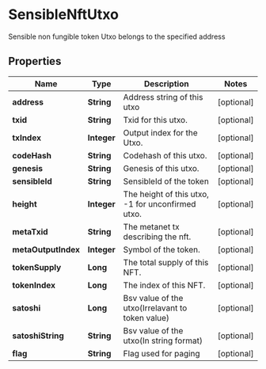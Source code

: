 

# SensibleNftUtxo

Sensible non fungible token Utxo belongs to the specified address
## Properties

Name | Type | Description | Notes
------------ | ------------- | ------------- | -------------
**address** | **String** | Address string of this utxo |  [optional]
**txid** | **String** | Txid for this utxo. |  [optional]
**txIndex** | **Integer** | Output index for the Utxo. |  [optional]
**codeHash** | **String** | Codehash of this utxo. |  [optional]
**genesis** | **String** | Genesis of this utxo. |  [optional]
**sensibleId** | **String** | SensibleId of the token |  [optional]
**height** | **Integer** | The height of this utxo, -1 for unconfirmed utxo. |  [optional]
**metaTxid** | **String** | The metanet tx describing the nft. |  [optional]
**metaOutputIndex** | **Integer** | Symbol of the token. |  [optional]
**tokenSupply** | **Long** | The total supply of this NFT. |  [optional]
**tokenIndex** | **Long** | The index of this NFT. |  [optional]
**satoshi** | **Long** | Bsv value of the utxo(Irrelavant to token value) |  [optional]
**satoshiString** | **String** | Bsv value of the utxo(In string format) |  [optional]
**flag** | **String** | Flag used for paging |  [optional]



